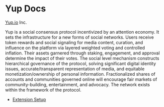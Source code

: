 # Yup Docs

[Yup.io](http://yup.io/) Inc.

Yup is a social consensus protocol incentivized by an attention economy. It sets the infrastructure for a new forms of social networks. Users receive token rewards and social signaling for media content, curation, and influence on the platform via layered weighted voting and controlled inflation. Their assets garnered through staking, engagement, and approval determine the impact of their votes. The social level mechanism constructs hierarchical governance of the protocol, solving significant digital identity issues, accurate/transparent representation of media, and equitable monetization/ownership of personal information. Fractionalized shares of accounts and communities governed online will encourage fair markets of community-building, entertainment, and advocacy. The network exists within the framework of the protocol.



* [Extension Setup](/ext_setup.md)
